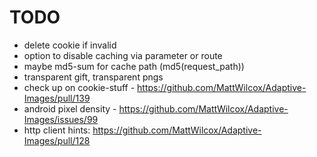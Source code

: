 # TODO
  - delete cookie if invalid
  - option to disable caching via parameter or route
  - maybe md5-sum for cache path (md5(request_path))
  - transparent gift, transparent pngs
  - check up on cookie-stuff - https://github.com/MattWilcox/Adaptive-Images/pull/139
  - android pixel density - https://github.com/MattWilcox/Adaptive-Images/issues/99
  - http client hints: https://github.com/MattWilcox/Adaptive-Images/pull/128
